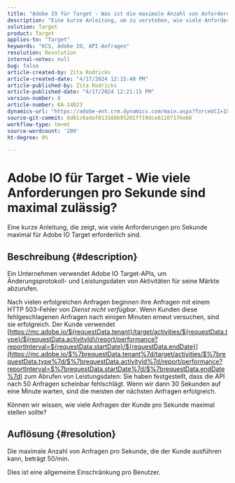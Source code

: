 ```yaml
---
title: "Adobe IO für Target - Was ist die maximale Anzahl von Anforderungen pro Sekunde?"
description: "Eine kurze Anleitung, um zu verstehen, wie viele Anforderungen pro Sekunde maximal in Adobe IO Target enthalten sind"
solution: Target
product: Target
applies-to: "Target"
keywords: "KCS, Adobe IO, API-Anfragen"
resolution: Resolution
internal-notes: null
bug: false
article-created-by: Zita Rodricks
article-created-date: "4/17/2024 12:15:40 PM"
article-published-by: Zita Rodricks
article-published-date: "4/17/2024 12:21:15 PM"
version-number: 8
article-number: KA-14023
dynamics-url: "https://adobe-ent.crm.dynamics.com/main.aspx?forceUCI=1&pagetype=entityrecord&etn=knowledgearticle&id=cd280132-b4fc-ee11-a1ff-6045bd0065b6"
source-git-commit: 8d01c6adaf013166b95201ff19dce61207176e66
workflow-type: tm+mt
source-wordcount: '209'
ht-degree: 0%

---
```


# Adobe IO für Target - Wie viele Anforderungen pro Sekunde sind maximal zulässig?


Eine kurze Anleitung, die zeigt, wie viele Anforderungen pro Sekunde maximal für Adobe IO Target erforderlich sind.

## Beschreibung {#description}


Ein Unternehmen verwendet Adobe IO Target-APIs, um Änderungsprotokoll- und Leistungsdaten von Aktivitäten für seine Märkte abzurufen.

Nach vielen erfolgreichen Anfragen beginnen ihre Anfragen mit einem HTTP 503-Fehler von *Dienst nicht verfügbar*. Wenn Kunden diese fehlgeschlagenen Anfragen nach einigen Minuten erneut versuchen, sind sie erfolgreich. Der Kunde verwendet [https://mc.adobe.io/${requestData.tenant}/target/activities/${requestData.type}/${requestData.activityId}/report/performance?reportInterval=${requestData.startDate}/${requestData.endDate}](https://mc.adobe.io/$%7brequestData.tenant%7d/target/activities/$%7brequestData.type%7d/$%7brequestData.activityId%7d/report/performance?reportInterval=$%7brequestData.startDate%7d/$%7brequestData.endDate%7d) zum Abrufen von Leistungsdaten: Sie haben festgestellt, dass die API nach 50 Anfragen scheinbar fehlschlägt. Wenn wir dann 30 Sekunden auf eine Minute warten, sind die meisten der nächsten Anfragen erfolgreich.

Können wir wissen, wie viele Anfragen der Kunde pro Sekunde maximal stellen sollte?


## Auflösung {#resolution}


Die maximale Anzahl von Anfragen pro Sekunde, die der Kunde ausführen kann, beträgt 50/min.

Dies ist eine allgemeine Einschränkung pro Benutzer.
